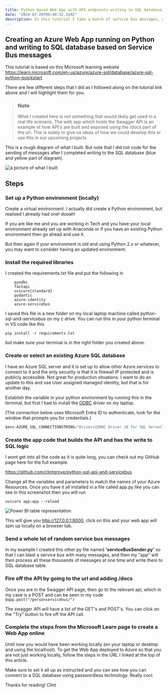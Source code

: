 ```yaml
---
title: Python based Web App with API endpoints writing to SQL database based on Service Bus Messages
date: "2024-07-20T09:40:32.169Z"
description: In this tutorial I take a batch of service bus messages, use an web app api endpoint and trigger off a write process to a sql database using passwordless authentication.
---
```


## Creating an Azure Web App running on Python and writing to SQL database based on Service Bus messages

This tutorial is based on this Microsoft learning website https://learn.microsoft.com/en-us/azure/azure-sql/database/azure-sql-python-quickstart

There are few different steps that I did as I followed along on the tutorial link above and I will highlight them for you. 

>### Note
>What I created here is not something that would likely get used in a real life scenario. The web app which hosts the Swagger API is an example of how API's are built and exposed using the /docs part of the url. This is solely to give us ideas of how we could develop this or use this in our upcoming projects 

This is a rough diagram of what I built. But note that I did not code for the sending of messages after I completed writing to the SQL database (blue and yellow part of diagram). 

![a picture of what I built](./architecture.png)
## Steps 
### Set up a Python environment (locally)

Create a virtual environment. I actually did create a Python environment, but realised I already had one! dooah! 

If you are like me and you are working in Tech and you have your local environment already set up with Anaconda or if you have an existing Python environment then go ahead and use it. 

But then again if your environment is old and using Python 2.x or whatever, you may want to consider having an updated environment.

### Install the required libraries

I created the requirements.txt file and put the following in

```makethisatextbox
    pyodbc
    fastapi
    uvicorn[standard]
    pydantic
    azure-identity
    azure-servicebus
```

I saved this file in a new folder on my local laptop machine called python-sql-and-servicebus on my c drive. You can run this in your python terminal in VS code like this

`pip install -r requirements.txt` 

but make sure your terminal is in the right folder you created above. 

### Create or select an existing Azure SQL database
I have an Azure SQL server and it is set up to allow other Azure services to connect to it and the only security is that it is firewall IP protected and is publicly accessible. Not great for production situations. I want to do an update to this and use User assigned managed identity, but that is for another day.

Establish the variable in your python environment by running this in the terminal, but first I had to install the [ODBC](https://learn.microsoft.com/en-us/sql/connect/odbc/using-azure-active-directory?view=sql-server-ver16) driver on my laptop.

 (The connection below uses Microsoft Entra ID to authenticate, look for the window that prompts you for credentials.)

```c
$env:AZURE_SQL_CONNECTIONSTRING="Driver={ODBC Driver 18 for SQL Server};Server=tcp:<sqlservername>.database.windows.net,1433;Database=<databasename>;Encrypt=yes;TrustServerCertificate=no;Connection Timeout=30"
```
### Create the app code that builds the API and has the write to SQL logic
I wont get into all the code as it is quite long, you can check out my GitHub page here for the full example. 

https://github.com/clintgrove/python-sql-api-and-servicebus

Change all the variables and parameters to match the names of your Azure Resources. Once you have it all installed in a file called app.py like you can see in this screenshot then you will run 

`uvicorn app:app --reload`

![Power BI table representation](./localVScode.png)

This will give you http://127.0.0.1:8000, click on this and your web app will spin up locally on a browser tab. 

### Send a whole lot of random service bus messages
In my example I created this other py file named **'serviceBusSender.py'** so that I can blast a service bus with many messages, and then my "app" will then process all these thousands of messages at one time and write them to SQL database table. 

### Fire off the API by going to the url and adding /docs
Once you are in the Swagger API page, then go to the relevant api, which in my case is a POST and can be seen in my code `@app.post("/personservicebus/")`

The swagger API will have a list of the GET's and POST's. You can click on the "Try" button to fire off the API call. 

### Complete the steps from the Microsoft Learn page to create a Web App online

Until now you would have been working locally (on your laptop or desktop and using the localhost). To get the Web App deployed to Azure so that you are not just working locally, follow the steps in the URL I linked at the top of this article.

Make sure to set it all up as instructed and you can see how you can connect to a SQL database using passwordless technology. Really cool. 

Thanks for reading! Clint
